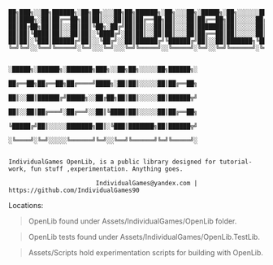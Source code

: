 
    ██╗███╗░░██╗██████╗░██╗██╗░░░██╗██╗██████╗░██╗░░░██╗░█████╗░██╗░░░░░░██████╗░░█████╗░███╗░░░███╗███████╗░██████╗
    ██║████╗░██║██╔══██╗██║██║░░░██║██║██╔══██╗██║░░░██║██╔══██╗██║░░░░░██╔════╝░██╔══██╗████╗░████║██╔════╝██╔════╝
    ██║██╔██╗██║██║░░██║██║╚██╗░██╔╝██║██║░░██║██║░░░██║███████║██║░░░░░██║░░██╗░███████║██╔████╔██║█████╗░░╚█████╗░
    ██║██║╚████║██║░░██║██║░╚████╔╝░██║██║░░██║██║░░░██║██╔══██║██║░░░░░██║░░╚██╗██╔══██║██║╚██╔╝██║██╔══╝░░░╚═══██╗
    ██║██║░╚███║██████╔╝██║░░╚██╔╝░░██║██████╔╝╚██████╔╝██║░░██║███████╗╚██████╔╝██║░░██║██║░╚═╝░██║███████╗██████╔╝
    ╚═╝╚═╝░░╚══╝╚═════╝░╚═╝░░░╚═╝░░░╚═╝╚═════╝░░╚═════╝░╚═╝░░╚═╝╚══════╝░╚═════╝░╚═╝░░╚═╝╚═╝░░░░░╚═╝╚══════╝╚═════╝░
    
                                   ░█████╗░██████╗░███████╗███╗░░██╗██╗░░░░░██╗██████╗░
                                   ██╔══██╗██╔══██╗██╔════╝████╗░██║██║░░░░░██║██╔══██╗
                                   ██║░░██║██████╔╝█████╗░░██╔██╗██║██║░░░░░██║██████╦╝
                                   ██║░░██║██╔═══╝░██╔══╝░░██║╚████║██║░░░░░██║██╔══██╗
                                   ╚█████╔╝██║░░░░░███████╗██║░╚███║███████╗██║██████╦╝
                                   ░╚════╝░╚═╝░░░░░╚══════╝╚═╝░░╚══╝╚══════╝╚═╝╚═════╝░
    
    
    IndividualGames OpenLib, is a public library designed for tutorial-work, fun stuff ,experimentation. Anything goes.

                            IndividualGames@yandex.com | https://github.com/IndividualGames90

Locations:

 > OpenLib found under Assets/IndividualGames/OpenLib folder.
 
 > OpenLib tests found under Assets/IndividualGames/OpenLib.TestLib.
 
 > Assets/Scripts hold experimentation scripts for building with OpenLib.
